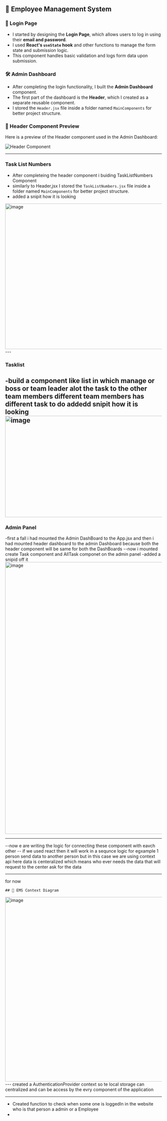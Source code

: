 ## 🚀 Employee Management System

### 🔐 Login Page
- I started by designing the **Login Page**, which allows users to log in using their **email and password**.
- I used **React's `useState` hook** and other functions to manage the form state and submission logic.
- This component handles basic validation and logs form data upon submission.

### 🛠 Admin Dashboard
- After completing the login functionality, I built the **Admin Dashboard** component.
- The first part of the dashboard is the **Header**, which I created as a separate reusable component.
- I stored the `Header.jsx` file inside a folder named `MainComponents` for better project structure.

### 🧩 Header Component Preview
Here is a preview of the Header component used in the Admin Dashboard:

![Header Component](https://github.com/user-attachments/assets/1c6982e8-5f7a-496b-b2d9-5dd189161416)

---
### Task List Numbers
- After completeing the header component i buiding TaskListNumbers Component
- similarly to Header,jsx I stored the `TaskListNumbers.jsx` file inside a folder named `MainComponents` for better project structure.
- added a snipit how it is looking
<img width="1875" height="467" alt="image" src="https://github.com/user-attachments/assets/6f3cf6c0-85aa-4cd4-88f5-44eb0d9a19c1" />
---

### Tasklist
-build a component like list in which manage or boss or team leader alot the task to the other team members different team members has different task to do 
addedd snipit how it is looking
<img width="1831" height="325" alt="image" src="https://github.com/user-attachments/assets/89a3683c-b2f9-4ca9-a89b-ed83784ff986" />
---
### Admin Panel 
-first a fall i had mounted the Admin DashBoard to the App.jsx and then i had mounted  header dashboard to the admin Dashboard because both the header component  will be same for both the DashBoards
--now i mounted create Task component and AllTask componet on the admin panel
-added a snipid off it 
<img width="1913" height="872" alt="image" src="https://github.com/user-attachments/assets/e7beb91f-dc86-415e-a416-a3db3fd7b6d5" />

---
--now e are writing the logic for connecting these component with eavch other 
-- if we used react then it will work in a sequnce logic for egxample 1 person send data to another person but in this case we are using context api here data is centeralized which means who ever needs the data that will request to the center ask for the data


---
for now

    ## 🧩 EMS Context Diagram

 <img width="607" height="592" alt="image" src="https://github.com/user-attachments/assets/e80f2ef6-63f0-4ec8-85eb-8e3c5b3dce1d" />
---
created a AuthenticationProvider context so te local storage can centralized and can be access by the evry component of the application

---

- Created function to check when some one is loggedIn in the website who is that person a admin or a Employee
- 





